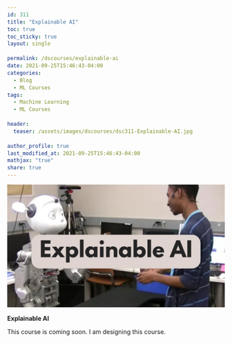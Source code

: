 ```yaml
---
id: 311    
title: "Explainable AI"
toc: true
toc_sticky: true
layout: single

permalink: /dscourses/explainable-ai
date: 2021-09-25T15:46:43-04:00
categories:
  - Blog
  - ML Courses
tags: 
  - Machine Learning
  - ML Courses

header:
  teaser: /assets/images/dscourses/dsc311-Explainable-AI.jpg

author_profile: true
last_modified_at: 2021-09-25T15:46:43-04:00
mathjax: "true"
share: true
---
```


![Explainable AI](/assets/images/dscourses/dsc311-Explainable-AI.jpg)

**Explainable AI**

This course is coming soon. I am designing this course.